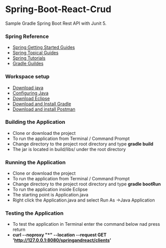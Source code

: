 # Spring-Boot-React-Crud

Sample Gradle Spring Boot Rest API with Junit 5.

### Spring Reference

- [Spring Getting Started Guides](https://spring.io/guides#getting-started-guides)
- [Spring Topical Guides](https://spring.io/guides#topical-guides)
- [Spring Tutorials](https://spring.io/guides#tutorials)
- [Gradle Guildes](https://gradle.org/guides/)

### Workspace setup

- [Download java](https://jdk.java.net/archive/)
- [Configuring Java](https://docs.oracle.com/cd/E19182-01/821-0917/inst_jdk_javahome_t/index.html)
- [Download Eclipse](https://www.eclipse.org/downloads/packages/)
- [Download and Install Gradle](https://docs.gradle.org/current/userguide/installation.html)
- [Download and install Postman](https://www.getpostman.com/downloads/)

### Building the Application

- Clone or download the project
- To run the application from Terminal / Command Prompt
- Change directory to the project root directory and type **gradle build**
- The jar is located in build/libs/ under the root directory

### Running the Application

- Clone or download the project
- To run the application from Terminal / Command Prompt
- Change directory to the project root directory and type **gradle bootRun**
- To run the application inside Eclipse
- The starting point is Application.java
- Right click the Application.java and select Run As ->Java Application

### Testing the Application

- To test the application in Terminal enter the command below nad press return
- **curl --noproxy "*" --location --request GET 'http://127.0.0.1:8080/springandreact/clients'**
